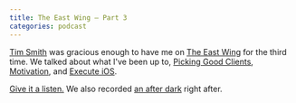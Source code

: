 ```yaml
---
title: The East Wing — Part 3
categories: podcast
---
```


[Tim Smith](http://ttimsmith.com) was gracious enough to have me on [The East Wing](http://5by5.tv/eastwing) for the third time. We talked about what I've been up to, [Picking Good Clients](/picking-good-clients), [Motivation](/motivation), and [Execute iOS](http://executeios.com).

[Give it a listen.](http://5by5.tv/eastwing/81) We also recorded [an after dark](http://5by5.tv/afterdark/436) right after.
